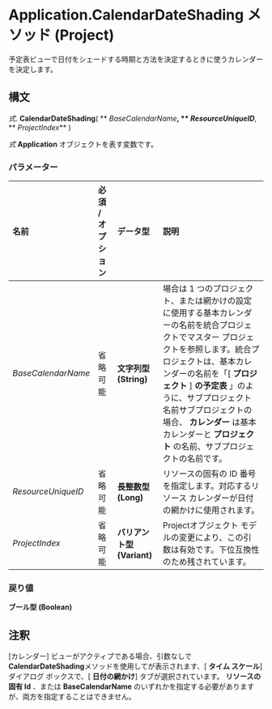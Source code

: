 
# Application.CalendarDateShading メソッド (Project)

予定表ビューで日付をシェードする時期と方法を決定するときに使うカレンダーを決定します。


## 構文

 _式_. **CalendarDateShading**( ** _BaseCalendarName_**, ** _ResourceUniqueID_**, ** _ProjectIndex_** )

 _式_ **Application** オブジェクトを表す変数です。


### パラメーター



|**名前**|**必須 / オプション**|**データ型**|**説明**|
|:-----|:-----|:-----|:-----|
| _BaseCalendarName_|省略可能|**文字列型 (String)**|場合は 1 つのプロジェクト、または網かけの設定に使用する基本カレンダーの名前を統合プロジェクトでマスター プロジェクトを参照します。統合プロジェクトは、基本カレンダーの名前を「[ **プロジェクト** ] **の予定表** 」のように、サブプロジェクト名前サブプロジェクトの場合、 **カレンダー** は基本カレンダーと **プロジェクト** の名前、サブプロジェクトの名前です。|
| _ResourceUniqueID_|省略可能|**長整数型 (Long)**|リソースの固有の ID 番号を指定します。対応するリソース カレンダーが日付の網かけに使用されます。|
| _ProjectIndex_|省略可能|**バリアント型 (Variant)**|Projectオブジェクト モデルの変更により、この引数は有効です。下位互換性のため残されています。|

### 戻り値

 **ブール型 (Boolean)**


## 注釈

[カレンダー] ビューがアクティブである場合、引数なしで **CalendarDateShading**メソッドを使用してが表示されます、[ **タイム スケール**] ダイアログ ボックスで、[ **日付の網かけ**] タブが選択されています。 **リソースの固有 Id** 、または **BaseCalendarName** のいずれかを指定する必要がありますが、両方を指定することはできません。

